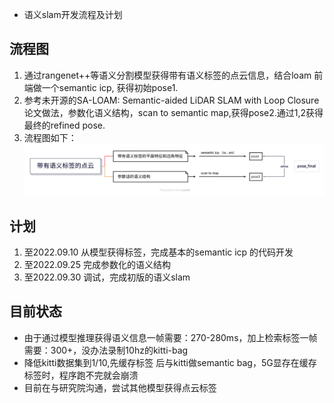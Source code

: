 - 语义slam开发流程及计划

## 流程图
1. 通过rangenet++等语义分割模型获得带有语义标签的点云信息，结合loam 前端做一个semantic icp, 获得初始pose1.
2. 参考未开源的SA-LOAM: Semantic-aided LiDAR SLAM with Loop Closure论文做法，参数化语义结构，scan to semantic map,获得pose2.通过1,2获得最终的refined pose.
3. 流程图如下：
![](img/semantic.png)

## 计划
1. 至2022.09.10 从模型获得标签，完成基本的semantic icp 的代码开发
2. 至2022.09.25 完成参数化的语义结构
3. 至2022.09.30 调试，完成初版的语义slam

## 目前状态
- 由于通过模型推理获得语义信息一帧需要：270-280ms，加上检索标签一帧需要：300+，没办法录制10hz的kitti-bag
- 降低kitti数据集到1/10,先缓存标签 后与kitti做semantic bag，5G显存在缓存标签时，程序跑不完就会崩溃
- 目前在与研究院沟通，尝试其他模型获得点云标签
